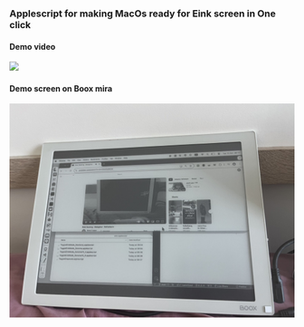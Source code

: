 ### Applescript for making MacOs ready for Eink screen in One click

#### Demo video

![](demo_vid.gif)

#### Demo screen on Boox mira

![](demo_screen.jpg)

